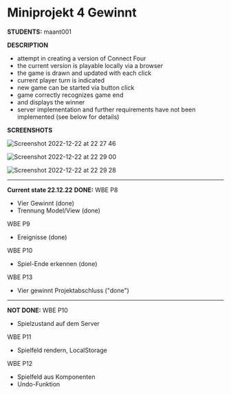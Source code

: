 # Miniprojekt 4 Gewinnt

**STUDENTS:**
maant001

**DESCRIPTION**
- attempt in creating a version of Connect Four
- the current version is playable locally via a browser
- the game is drawn and updated with each click
- current player turn is indicated
- new game can be started via button click
- game correctly recognizes game end
- and displays the winner
- server implementation and further requirements have not been implemented (see below for details)

**SCREENSHOTS**

![Screenshot 2022-12-22 at 22 27 46](https://user-images.githubusercontent.com/71355873/209229323-63a5dc44-22ed-4bf7-ba53-c8b2b4887298.png)

![Screenshot 2022-12-22 at 22 29 00](https://user-images.githubusercontent.com/71355873/209229527-52a3d88d-5924-4e0c-970d-4f711ca5fc66.png)

![Screenshot 2022-12-22 at 22 29 28](https://user-images.githubusercontent.com/71355873/209229584-05e16ecd-c616-4451-bbc3-49cf53945ec6.png)


---

**Current state 22.12.22**
**DONE:**
WBE P8
- Vier Gewinnt (done)
- Trennung Model/View (done)

WBE P9
- Ereignisse (done)

WBE P10
- Spiel-Ende erkennen (done)

WBE P13
- Vier gewinnt Projektabschluss ("done")

---

**NOT DONE:**
WBE P10
- Spielzustand auf dem Server

WBE P11
- Spielfeld rendern, LocalStorage

WBE P12
- Spielfeld aus Komponenten
- Undo-Funktion
